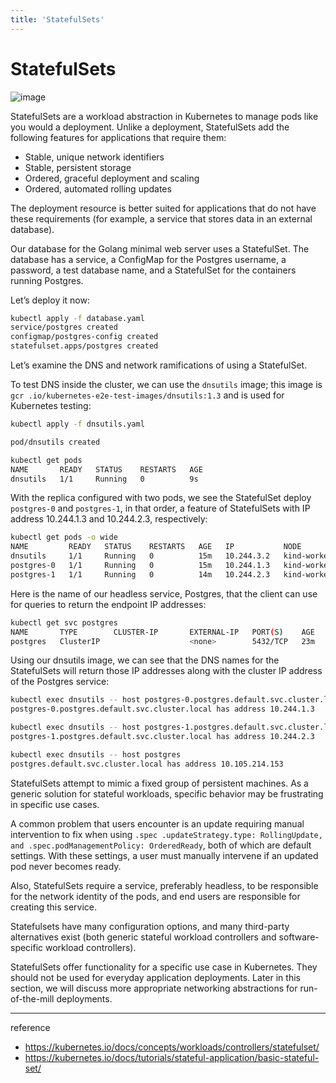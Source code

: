 ```yaml
---
title: 'StatefulSets'
---
```

# StatefulSets

![image](https://github.com/rlaisqls/rlaisqls/assets/81006587/4ad965a1-a37c-427b-a0af-36c650186c81)

StatefulSets are a workload abstraction in Kubernetes to manage pods like you would a deployment. Unlike a deployment, StatefulSets add the following features for applications that require them:

- Stable, unique network identifiers
- Stable, persistent storage
- Ordered, graceful deployment and scaling
- Ordered, automated rolling updates

The deployment resource is better suited for applications that do not have these requirements (for example, a service that stores data in an external database).

Our database for the Golang minimal web server uses a StatefulSet. The database has a service, a ConfigMap for the Postgres username, a password, a test database name, and a StatefulSet for the containers running Postgres.

Let’s deploy it now:

```bash
kubectl apply -f database.yaml
service/postgres created
configmap/postgres-config created
statefulset.apps/postgres created
```

Let’s examine the DNS and network ramifications of using a StatefulSet.

To test DNS inside the cluster, we can use the `dnsutils` image; this image is `gcr .io/kubernetes-e2e-test-images/dnsutils:1.3` and is used for Kubernetes testing:

```bash
kubectl apply -f dnsutils.yaml

pod/dnsutils created

kubectl get pods
NAME       READY   STATUS    RESTARTS   AGE
dnsutils   1/1     Running   0          9s
```

With the replica configured with two pods, we see the StatefulSet deploy `postgres-0` and `postgres-1`, in that order, a feature of StatefulSets with IP address 10.244.1.3 and 10.244.2.3, respectively:

```bash
kubectl get pods -o wide
NAME         READY   STATUS    RESTARTS   AGE   IP           NODE
dnsutils     1/1     Running   0          15m   10.244.3.2   kind-worker3
postgres-0   1/1     Running   0          15m   10.244.1.3   kind-worker2
postgres-1   1/1     Running   0          14m   10.244.2.3   kind-worker
```

Here is the name of our headless service, Postgres, that the client can use for queries to return the endpoint IP addresses:

```bash
kubectl get svc postgres
NAME       TYPE        CLUSTER-IP       EXTERNAL-IP   PORT(S)    AGE
postgres   ClusterIP                    <none>        5432/TCP   23m
```

Using our dnsutils image, we can see that the DNS names for the StatefulSets will return those IP addresses along with the cluster IP address of the Postgres service:

```bash
kubectl exec dnsutils -- host postgres-0.postgres.default.svc.cluster.local.
postgres-0.postgres.default.svc.cluster.local has address 10.244.1.3

kubectl exec dnsutils -- host postgres-1.postgres.default.svc.cluster.local.
postgres-1.postgres.default.svc.cluster.local has address 10.244.2.3

kubectl exec dnsutils -- host postgres
postgres.default.svc.cluster.local has address 10.105.214.153
```

StatefulSets attempt to mimic a fixed group of persistent machines. As a generic solution for stateful workloads, specific behavior may be frustrating in specific use cases.

A common problem that users encounter is an update requiring manual intervention to fix when using `.spec .updateStrategy.type: RollingUpdate, and .spec.podManagementPolicy: OrderedReady`, both of which are default settings. With these settings, a user must manually intervene if an updated pod never becomes ready.

Also, StatefulSets require a service, preferably headless, to be responsible for the network identity of the pods, and end users are responsible for creating this service.

Statefulsets have many configuration options, and many third-party alternatives exist (both generic stateful workload controllers and software-specific workload controllers).

StatefulSets offer functionality for a specific use case in Kubernetes. They should not be used for everyday application deployments. Later in this section, we will discuss more appropriate networking abstractions for run-of-the-mill deployments.

---
reference
- https://kubernetes.io/docs/concepts/workloads/controllers/statefulset/
- https://kubernetes.io/docs/tutorials/stateful-application/basic-stateful-set/